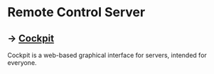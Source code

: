 # Remote Control Server

## → [Cockpit](/software/cockpit.md)
Cockpit is a web-based graphical interface for servers, intended for everyone.